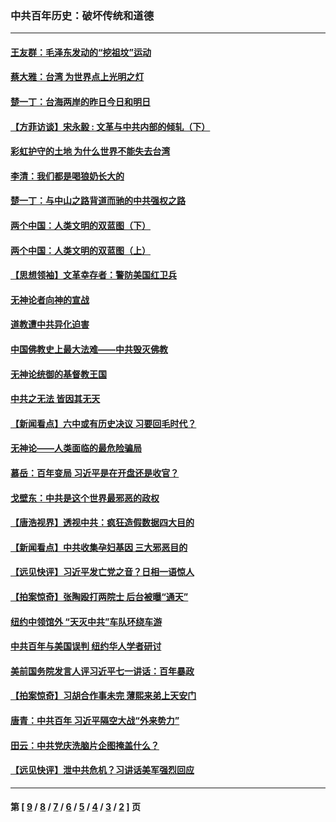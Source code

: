 ### 中共百年历史：破坏传统和道德
---
#### [王友群：毛泽东发动的“挖祖坟”运动](../../pages/nf1176114/n13723639.md?07270430) 
#### [蔡大雅：台湾 为世界点上光明之灯](../../pages/nf1176114/n13531530.md?07270430) 
#### [楚一丁：台海两岸的昨日今日和明日](../../pages/nf1176114/n13531468.md?07270430) 
#### [【方菲访谈】宋永毅 : 文革与中共内部的倾轧（下）](../../pages/nf1176114/n13486836.md?07270430) 
#### [彩虹护守的土地 为什么世界不能失去台湾](../../pages/nf1176114/n13476849.md?07270430) 
#### [李清：我们都是喝狼奶长大的](../../pages/nf1176114/n13471478.md?07270430) 
#### [楚一丁：与中山之路背道而驰的中共强权之路](../../pages/nf1176114/n13437270.md?07270430) 
#### [两个中国：人类文明的双蓝图（下）](../../pages/nf1176114/n13423132.md?07270430) 
#### [两个中国：人类文明的双蓝图（上）](../../pages/nf1176114/n13422687.md?07270430) 
#### [【思想领袖】文革幸存者：警防美国红卫兵](../../pages/nf1176114/n13339289.md?07270430) 
#### [无神论者向神的宣战](../../pages/nf1176114/n13281535.md?07270430) 
#### [道教遭中共异化迫害](../../pages/nf1176114/n13281463.md?07270430) 
#### [中国佛教史上最大法难——中共毁灭佛教](../../pages/nf1176114/n13281397.md?07270430) 
#### [无神论统御的基督教王国](../../pages/nf1176114/n13281280.md?07270430) 
#### [中共之无法 皆因其无天](../../pages/nf1176114/n13281088.md?07270430) 
#### [【新闻看点】六中或有历史决议 习要回毛时代？](../../pages/nf1176114/n13222895.md?07270430) 
#### [无神论——人类面临的最危险骗局](../../pages/nf1176114/n13196137.md?07270430) 
#### [慕岳：百年变局 习近平是在开盘还是收官？](../../pages/nf1176114/n13206516.md?07270430) 
#### [戈壁东：中共是这个世界最邪恶的政权](../../pages/nf1176114/n13085641.md?07270430) 
#### [【唐浩视界】透视中共：疯狂造假数据四大目的](../../pages/nf1176114/n13080590.md?07270430) 
#### [【新闻看点】中共收集孕妇基因 三大邪恶目的](../../pages/nf1176114/n13077182.md?07270430) 
#### [【远见快评】习近平发亡党之音？日相一语惊人](../../pages/nf1176114/n13074809.md?07270430) 
#### [【拍案惊奇】张陶殴打两院士 后台被曝“通天”](../../pages/nf1176114/n13070496.md?07270430) 
#### [纽约中领馆外 “天灭中共”车队环绕车游](../../pages/nf1176114/n13070693.md?07270430) 
#### [中共百年与美国误判 纽约华人学者研讨](../../pages/nf1176114/n13067969.md?07270430) 
#### [美前国务院发言人评习近平七一讲话：百年暴政](../../pages/nf1176114/n13066986.md?07270430) 
#### [【拍案惊奇】习胡合作事未完 薄熙来弟上天安门](../../pages/nf1176114/n13065867.md?07270430) 
#### [唐青：中共百年 习近平隔空大战“外来势力”](../../pages/nf1176114/n13065976.md?07270430) 
#### [田云：中共党庆洗脑片企图掩盖什么？](../../pages/nf1176114/n13064395.md?07270430) 
#### [【远见快评】泄中共危机？习讲话美军强烈回应](../../pages/nf1176114/n13064269.md?07270430) 

---
#### 第 [ [9](./9.md?07270430) / [8](./8.md?07270430) / [7](./7.md?07270430) / [6](./6.md?07270430) / [5](./5.md?07270430) / [4](./4.md?07270430) / [3](./3.md?07270430) / [2](./2.md?07270430) ] 页
